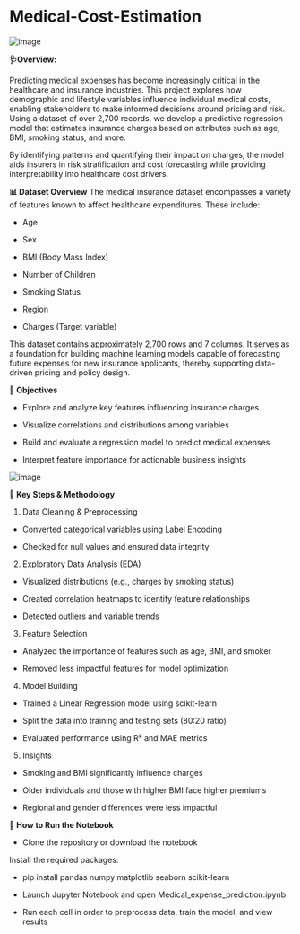 # Medical-Cost-Estimation

![image](https://github.com/user-attachments/assets/38175693-13cb-4446-86ae-a52bfc107883)


**🩺Overview:**

Predicting medical expenses has become increasingly critical in the healthcare and insurance industries. This project explores how demographic and lifestyle variables influence individual medical costs, enabling stakeholders to make informed decisions around pricing and risk. Using a dataset of over 2,700 records, we develop a predictive regression model that estimates insurance charges based on attributes such as age, BMI, smoking status, and more.

By identifying patterns and quantifying their impact on charges, the model aids insurers in risk stratification and cost forecasting while providing interpretability into healthcare cost drivers.

**📊 Dataset Overview**
The medical insurance dataset encompasses a variety of features known to affect healthcare expenditures. These include:

* Age

* Sex

* BMI (Body Mass Index)

* Number of Children

* Smoking Status

* Region

* Charges (Target variable)

This dataset contains approximately 2,700 rows and 7 columns. It serves as a foundation for building machine learning models capable of forecasting future expenses for new insurance applicants, thereby supporting data-driven pricing and policy design.

**🎯 Objectives**

* Explore and analyze key features influencing insurance charges

* Visualize correlations and distributions among variables

* Build and evaluate a regression model to predict medical expenses

* Interpret feature importance for actionable business insights


![image](https://github.com/user-attachments/assets/73aeaf43-5fe3-42da-8d56-70455e506a4f)

**📌 Key Steps & Methodology**

1. Data Cleaning & Preprocessing

* Converted categorical variables using Label Encoding

* Checked for null values and ensured data integrity

2. Exploratory Data Analysis (EDA)

* Visualized distributions (e.g., charges by smoking status)

* Created correlation heatmaps to identify feature relationships

* Detected outliers and variable trends

3. Feature Selection

* Analyzed the importance of features such as age, BMI, and smoker

* Removed less impactful features for model optimization

4. Model Building

* Trained a Linear Regression model using scikit-learn

* Split the data into training and testing sets (80:20 ratio)

* Evaluated performance using R² and MAE metrics

5. Insights

* Smoking and BMI significantly influence charges

* Older individuals and those with higher BMI face higher premiums

* Regional and gender differences were less impactful

**🚀 How to Run the Notebook**

* Clone the repository or download the notebook

Install the required packages:
* pip install pandas numpy matplotlib seaborn scikit-learn
  
* Launch Jupyter Notebook and open Medical_expense_prediction.ipynb

* Run each cell in order to preprocess data, train the model, and view results
